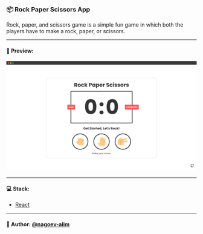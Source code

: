 ### 📦 Rock Paper Scissors App

Rock, paper, and scissors game is a simple fun game in which both the players have to make a rock, paper, or scissors.

---

#### 🌄 Preview:

![App Screenshot](src/assets/images/preview/1.png)

-----

#### 💻 Stack:

- [React](https://ru.reactjs.org/)

-----
#### 🙌 Author: [@nagoev-alim](https://github.com/nagoev-alim)
